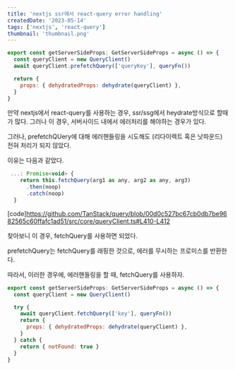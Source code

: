 ```yaml
---
title: 'nextjs ssr에서 react-query error handling'
createdDate: '2023-05-14'
tags: ['nextjs', 'react-query']
thumbnail: 'thumbnail.png'
---
```


```javascript
export const getServerSideProps: GetServerSideProps = async () => {
  const queryClient = new QueryClient()
  await queryClient.prefetchQuery(['queryKey'], queryFn())

  return {
    props: { dehydratedProps: dehydrate(queryClient) },
  }
}
```

만약 nextjs에서 react-query를 사용하는 경우, ssr/ssg에서 heydrate방식으로 할때가 많다.
그러나 이 경우, 서버사이드 내에서 에러처리를 해야하는 경우가 있다.

그러나, prefetchQUery에 대해 에러핸들링을 시도해도 (리다이렉트 혹은 낫파운드)
전혀 처리가 되지 않았다.

이유는 다음과 같았다.

```javascript
 ...: Promise<void> {
    return this.fetchQuery(arg1 as any, arg2 as any, arg3)
      .then(noop)
      .catch(noop)
  }
```

[code]https://github.com/TanStack/query/blob/00d0c527bc67cb0db7be9682565c60ffafc1ad51/src/core/queryClient.ts#L410-L412

찾아보니 이 경우, fetchQuery를 사용하면 되었다.

prefetchQuery는 fetchQuery를 래핑한 것으로, 에러를 무시하는 프로미스를 반환한다.

따라서, 이러한 경우에, 에러핸들링을 할 때, fetchQuery를 사용하자.

```javascript
export const getServerSideProps: GetServerSideProps = async () => {
  const queryClient = new QueryClient()

  try {
    await queryClient.fetchQuery(['key'], queryFn())
    return {
      props: { dehydratedProps: dehydrate(queryClient) },
    }
  } catch {
    return { notFound: true }
  }
}
```
